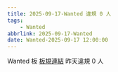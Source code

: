 ```yaml
---
title: 2025-09-17-Wanted 違規 0 人
tags:
    - Wanted
abbrlink: 2025-09-17-Wanted
date: Wanted-2025-09-17 12:00:00
---
```

Wanted 板 [板規連結](https://www.ptt.cc/bbs/Wanted/M.1608829773.A.D3B.html)
昨天違規 0 人
